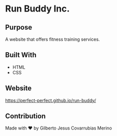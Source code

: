 # Run Buddy Inc.

## Purpose
A website that offers fitness training services.

## Built With
* HTML
* CSS

## Website
https://perfect-perfect.github.io/run-buddy/

## Contribution
Made with ❤️ by Gilberto Jesus Covarrubias Merino

